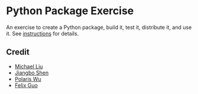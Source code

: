 # Python Package Exercise

An exercise to create a Python package, build it, test it, distribute it, and use it. See [instructions](./instructions.md) for details.

## Credit
- [Michael Liu](https://github.com/Michaelliu1017)
- [Jiangbo Shen](https://github.com/js-montgomery)
- [Polaris Wu](https://github.com/Polaris-Wu450)
- [Felix Guo](https://github.com/Fel1xgte)